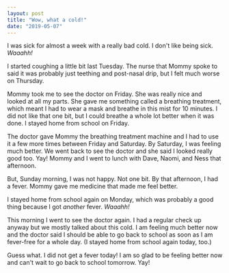 ```yaml
---
layout: post
title: "Wow, what a cold!"
date: "2019-05-07"
---
```


I was sick for almost a week with a really bad cold. I don't like being sick. _Waaahh!_

I started coughing a little bit last Tuesday. The nurse that Mommy spoke to said it was probably just teething and post-nasal drip, but I felt much worse on Thursday.

Mommy took me to see the doctor on Friday. She was really nice and looked at all my parts. She gave me something called a breathing treatment, which meant I had to wear a mask and breathe in this mist for 10 minutes. I did not like that one bit, but I could breathe a whole lot better when it was done. I stayed home from school on Friday.

The doctor gave Mommy the breathing treatment machine and I had to use it a few more times between Friday and Saturday. By Saturday, I was feeling much better. We went back to see the doctor and she said I looked really good too. Yay! Mommy and I went to lunch with Dave, Naomi, and Ness that afternoon.

But, Sunday morning, I was not happy. Not one bit. By that afternoon, I had a fever. Mommy gave me medicine that made me feel better.

I stayed home from school again on Monday, which was probably a good thing because I got _another_ fever. _Waaahh!_

This morning I went to see the doctor again. I had a regular check up anyway but we mostly talked about this cold. I am feeling much better now and the doctor said I should be able to go back to school as soon as I am fever-free for a whole day. (I stayed home from school again today, too.)

Guess what. I did not get a fever today! I am so glad to be feeling better now and can't wait to go back to school tomorrow. Yay!
